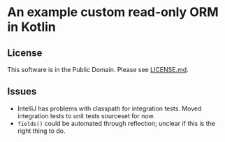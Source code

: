 # An example custom read-only ORM in Kotlin

## License

This software is in the Public Domain.  Please see [LICENSE.md](LICENSE.md).

## Issues

* IntelliJ has problems with classpath for integration tests.  Moved
  integration tests to unit tests sourceset for now.
* `fields()` could be automated through reflection; unclear if this is the
  right thing to do.
